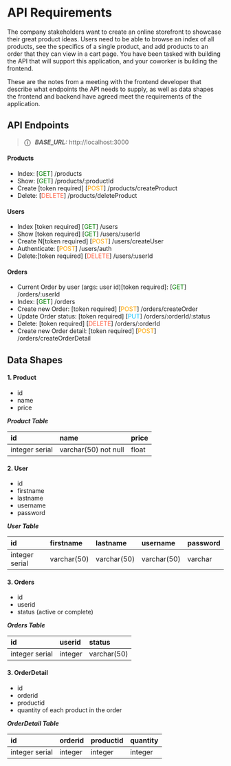 # API Requirements
The company stakeholders want to create an online storefront to showcase their great product ideas. Users need to be able to browse an index of all products, see the specifics of a single product, and add products to an order that they can view in a cart page. You have been tasked with building the API that will support this application, and your coworker is building the frontend.

These are the notes from a meeting with the frontend developer that describe what endpoints the API needs to supply, as well as data shapes the frontend and backend have agreed meet the requirements of the application. 

## API Endpoints

> **&#9432; &ensp;*BASE_URL:*** http://localhost:3000

#### Products
- Index: [<span style="color: green;">GET</span>] /products
- Show: [<span style="color: green;">GET</span>] /products/:productId
- Create [token required] [<span style="color: orange;">POST</span>] /products/createProduct
- Delete: [<span style="color: tomato;">DELETE</span>] /products/deleteProduct

#### Users
- Index [token required] [<span style="color: green;">GET</span>] /users
- Show [token required] [<span style="color: green;">GET</span>] /users/:userId
- Create N[token required] [<span style="color: orange;">POST</span>] /users/createUser
- Authenticate: [<span style="color: orange;">POST</span>] /users/auth
- Delete:[token required] [<span style="color: tomato;">DELETE</span>] /users/:userId

#### Orders
- Current Order by user (args: user id)[token required]: [<span style="color: green;">GET</span>] /orders/:userId
- Index: [<span style="color: green;">GET</span>] /orders
- Create new Order: [token required] [<span style="color: orange;">POST</span>] /orders/createOrder
- Update Order status: [token required] [<span style="color: deepskyblue;">PUT</span>] /orders/:orderId/:status
- Delete: [token required] [<span style="color: tomato;">DELETE</span>] /orders/:orderId
- Create new Order detail: [token required] [<span style="color: orange;">POST</span>] /orders/createOrderDetail

## Data Shapes
#### **1. Product**
- id
- name
- price 

***Product Table***

| id                | name                   | price    |
| :-------------    | :------                | :------  |
| integer serial    | varchar(50) not null   | float    |


#### **2. User**
- id
- firstname
- lastname
- username
- password

***User Table***

| id                | firstname     | lastname          | username      | password  |
| :-------------    | :------       | :------           | :-----        | :-----    |
| integer serial    | varchar(50)   | varchar(50)       | varchar(50)   | varchar   |

#### **3. Orders**
- id
- userid
- status (active or complete)

***Orders Table***

| id                | userid        | status            |
| :-------------    | :------       | :------           |
| integer serial    | integer       | varchar(50)       |

#### **3. OrderDetail**
- id
- orderid
- productid
- quantity of each product in the order

***OrderDetail Table***

| id                | orderid       | productid     | quantity      |
| :-------------    | :------       | :------       | :-----        |
| integer serial    | integer       | integer       | integer       |

